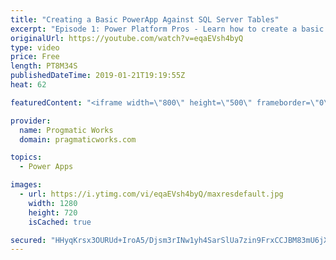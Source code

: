 ```yaml
---
title: "Creating a Basic PowerApp Against SQL Server Tables"
excerpt: "Episode 1: Power Platform Pros - Learn how to create a basic PowerApp using Start with Data wizard and an Azure SQL Server table.   For PowerApps training, please go to http://www.pragmaticworks.com  - - - - - - - - - - - - - - - - - - - - - - - - - - - - - - - - - - - - - - - - - - - - - -- - - - -"
originalUrl: https://youtube.com/watch?v=eqaEVsh4byQ
type: video
price: Free
length: PT8M34S
publishedDateTime: 2019-01-21T19:19:55Z
heat: 62

featuredContent: "<iframe width=\"800\" height=\"500\" frameborder=\"0\" src=\"https://www.youtube.com/embed/eqaEVsh4byQ\" allow=\"accelerometer; autoplay; encrypted-media; gyroscope; picture-in-picture\" allowfullscreen></iframe>"

provider:
  name: Progmatic Works
  domain: pragmaticworks.com

topics:
  - Power Apps

images:
  - url: https://i.ytimg.com/vi/eqaEVsh4byQ/maxresdefault.jpg
    width: 1280
    height: 720
    isCached: true

secured: "HHyqKrsx3OURUd+IroA5/Djsm3rINw1yh4SarSlUa7zin9FrxCCJBM83mU6jXqUJuyiCAkfxUhOAQSIZRLYgxYksKghSYLbUgK4k+Xbt9PMtc1GhmDYHNg24zP+nVN0/w/VcKlWIphC3VozXRGPnP8H4F8XzEt73Ye6QFu+jdDR1QVYB4fUx7lkCCuexOnz20c6a1NZbWUEVSW9PYAr+X+C8GYdXgNXMU1ttkJ0ebG6wRFprd/QKIvb2QcMasqTj7bq3f1oCu/VQg97PE5rl4ljY0tciVgkn3zwgdgszX6JzLC4gM+tUyCCXZn3Ar5tz/78CxtkqMUtYPpGvdeP0Cj1mNj3gvWaZC330A4KSpEJHI/Rxm66PLjw+QXSk+g3HLLkBTb95h31gIyYz/QoDL0TSZKbSTbC3SoTBL1WZEDA=;Q7jaMG7aOkSg3EMnLlAVZg=="
---
```


